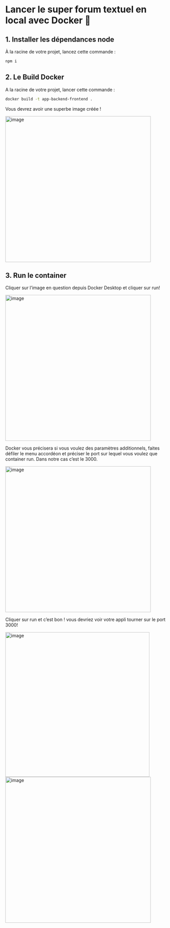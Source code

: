 # Lancer le super forum textuel en local avec Docker 🤔

## 1. Installer les dépendances node
À la racine de votre projet, lancez cette commande :

```bash
npm i
```

## 2. Le Build Docker
A la racine de votre projet, lancer cette commande :

```bash
docker build -t app-backend-frontend .
```
Vous devrez avoir une superbe image créée !

<img width="454" alt="image" src="https://github.com/user-attachments/assets/8f85d3c6-b8bb-4c67-b01f-d366f894d193">

## 3. Run le container
Cliquer sur l’image en question depuis Docker Desktop et cliquer sur run!

<img width="454" alt="image" src="https://github.com/user-attachments/assets/bb11bd69-107c-413c-bab2-c3891afb84a0">

Docker vous précisera si vous voulez des paramètres additionnels, faites défiler le menu accordéon et préciser le port sur lequel vous voulez que container run. Dans notre cas c’est le 3000.

<img width="454" alt="image" src="https://github.com/user-attachments/assets/cbed5b59-d73d-4174-8b38-bd99ec3c4dba">

Cliquer sur run et c’est bon ! vous devriez voir votre appli tourner sur le port 3000!

<img width="450" alt="image" src="https://github.com/user-attachments/assets/b5b078f5-7c5a-47d0-985d-bbbdb5f2ef76">

<img width="454" alt="image" src="https://github.com/user-attachments/assets/87f65df2-3981-4eaf-ad3e-aae770d35557">




